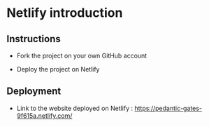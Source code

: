 # Netlify introduction

## Instructions

* Fork the project on your own GitHub account

* Deploy the project on Netlify

## Deployment

* Link to the website deployed on Netlify : https://pedantic-gates-9f615a.netlify.com/
